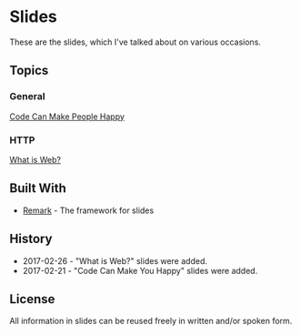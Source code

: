# Slides

These are the slides, which I've talked about on various occasions.

## Topics

### General

[Code Can Make People Happy](code-can-make-people-happy/index.html)

### HTTP

[What is Web?](what-is-web/index.html)

## Built With

* [Remark](https://github.com/gnab/remark) - The framework for slides

## History

- 2017-02-26 - "What is Web?" slides were added.
- 2017-02-21 - "Code Can Make You Happy" slides were added.

## License

All information in slides can be reused freely in written and/or spoken form.
